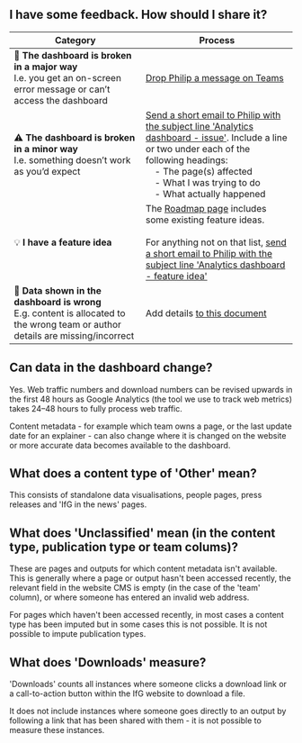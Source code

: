 ## I have some feedback. How should I share it?
| Category    | Process |
| -------- | ------- |
| 🚨 **The dashboard is broken in a major way**<br>I.e. you get an on-screen error message or can’t access the dashboard | <a href="https://teams.microsoft.com/l/chat/0/0?users={{DS_CONTACT_EMAIL_ADDRESS}}">Drop Philip a message on Teams</a> |
| ⚠️ **The dashboard is broken in a minor way**<br>I.e. something doesn’t work as you’d expect | <a href="mailto:{{DS_CONTACT_EMAIL_ADDRESS}}?subject=Analytics dashboard - issue">Send a short email to Philip with the subject line 'Analytics dashboard - issue'</a>. Include a line or two under each of the following headings:<br>&emsp;- The page(s) affected<br>&emsp;- What I was trying to do<br>&emsp;- What actually happened |
| 💡 **I have a feature idea** | The <a href="/web_metrics_roadmap" target="_self">Roadmap page</a> includes some existing feature ideas.<br><br>For anything not on that list, <a href="mailto:{{DS_CONTACT_EMAIL_ADDRESS}}?subject=Analytics dashboard - feature idea">send a short email to Philip with the subject line 'Analytics dashboard - feature idea'</a> |
| 🔢 **Data shown in the dashboard is wrong**<br>E.g. content is allocated to the wrong team or author details are missing/incorrect | Add details [to this document]({{IFG_WEB_ISSUES_FILE_LINK}}) |



## Can data in the dashboard change?

Yes. Web traffic numbers and download numbers can be revised upwards in the first 48 hours as Google Analytics (the tool we use to track web metrics) takes 24&ndash;48 hours to fully process web traffic.

Content metadata - for example which team owns a page, or the last update date for an explainer - can also change where it is changed on the website or more accurate data becomes available to the dashboard.

## What does a content type of 'Other' mean?
This consists of standalone data visualisations, people pages, press releases and 'IfG in the news' pages.

## What does 'Unclassified' mean (in the content type, publication type or team colums)?
These are pages and outputs for which content metadata isn't available. This is generally where a page or output hasn't been accessed recently, the relevant field in the website CMS is empty (in the case of the 'team' column), or where someone has entered an invalid web address.

For pages which haven't been accessed recently, in most cases a content type has been imputed but in some cases this is not possible. It is not possible to impute publication types.

## What does 'Downloads' measure?
'Downloads' counts all instances where someone clicks a download link or a call-to-action button within the IfG website to download a file.

It does not include instances where someone goes directly to an output by following a link that has been shared with them - it is not possible to measure these instances.
